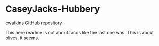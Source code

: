 # CaseyJacks-Hubbery
cwatkins GitHub repository

This here readme is not about tacos like the last one was. This is about olives, it seems.
